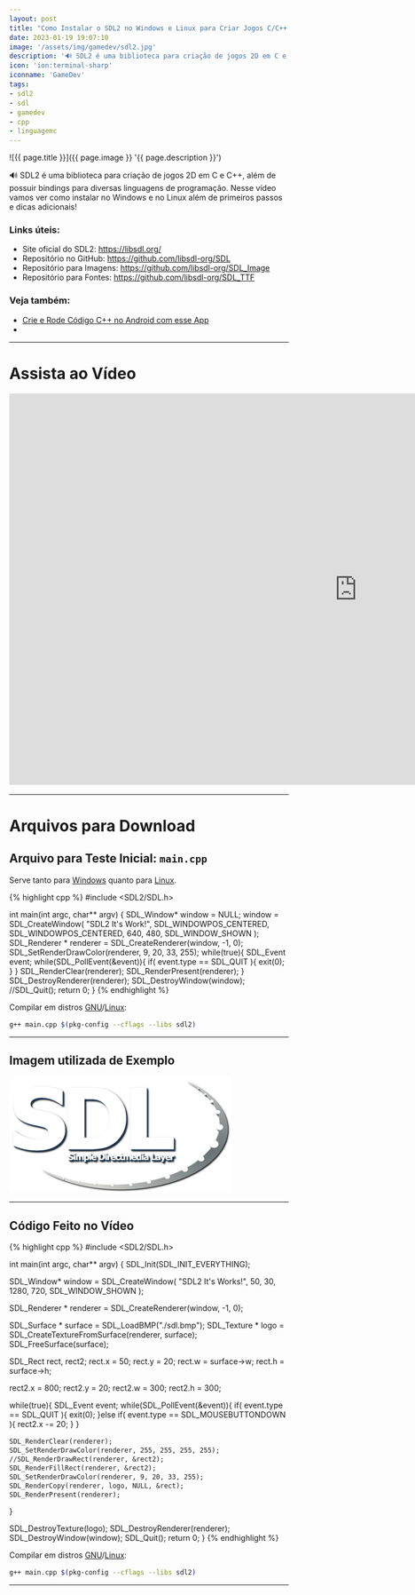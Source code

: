 ```yaml
---
layout: post
title: "Como Instalar o SDL2 no Windows e Linux para Criar Jogos C/C++ e Primeiros Passos"
date: 2023-01-19 19:07:10
image: '/assets/img/gamedev/sdl2.jpg'
description: '🔊 SDL2 é uma biblioteca para criação de jogos 2D em C e C++, além de possuir bindings para diversas linguagens de programação.'
icon: 'ion:terminal-sharp'
iconname: 'GameDev'
tags:
- sdl2
- sdl
- gamedev
- cpp
- linguagemc
---
```


![{{ page.title }}]({{ page.image }} '{{ page.description }}')

🔊 SDL2 é uma biblioteca para criação de jogos 2D em C e C++, além de possuir bindings para diversas linguagens de programação. Nesse vídeo vamos ver como instalar no Windows e no Linux além de primeiros passos e dicas adicionais!

### Links úteis:
+ Site oficial do SDL2: <https://libsdl.org/>
+ Repositório no GitHub: <https://github.com/libsdl-org/SDL>
+ Repositório para Imagens: <https://github.com/libsdl-org/SDL_Image>
+ Repositório para Fontes: <https://github.com/libsdl-org/SDL_TTF>

### Veja também:
+ [Crie e Rode Código C++ no Android com esse App](https://terminalroot.com.br/2022/07/crie-e-rode-codigo-cpp-no-android-com-esse-app.html)
+ 

---

# Assista ao Vídeo

<iframe width="1253" height="705" src="https://www.youtube.com/embed/9IcIKdjSvfc" title="YouTube video player" frameborder="0" allow="accelerometer; autoplay; clipboard-write; encrypted-media; gyroscope; picture-in-picture" allowfullscreen></iframe>

---

# Arquivos para Download

## Arquivo para Teste Inicial: `main.cpp`
Serve tanto para [Windows](https://terminalroot.com.br/tags#windows) quanto para [Linux](https://terminalroot.com.br/tags#linux).

{% highlight cpp %}
#include <SDL2/SDL.h>

int main(int argc, char** argv) {
  SDL_Window* window = NULL;
  window = SDL_CreateWindow(
      "SDL2 It's Work!",
      SDL_WINDOWPOS_CENTERED, SDL_WINDOWPOS_CENTERED,
      640, 480,
      SDL_WINDOW_SHOWN
      );
  SDL_Renderer * renderer = SDL_CreateRenderer(window, -1, 0);
  SDL_SetRenderDrawColor(renderer, 9, 20, 33, 255);
  while(true){
    SDL_Event event;
    while(SDL_PollEvent(&event)){
      if( event.type == SDL_QUIT ){
        exit(0);
      }
    }
    SDL_RenderClear(renderer);
    SDL_RenderPresent(renderer);
  }
  SDL_DestroyRenderer(renderer);
  SDL_DestroyWindow(window);
  //SDL_Quit();
  return 0;
}
{% endhighlight %}

Compilar em distros [GNU](https://terminalroot.com.br/tags#gnu)/[Linux](https://terminalroot.com.br/tags#linux):
```bash
g++ main.cpp $(pkg-config --cflags --libs sdl2)
```

---

## Imagem utilizada de Exemplo
![SDL Bitmap](/assets/img/gamedev/sdl.bmp) 

---

## Código Feito no Vídeo

{% highlight cpp %}
#include <SDL2/SDL.h>

int main(int argc, char** argv) {
  SDL_Init(SDL_INIT_EVERYTHING);

  SDL_Window* window = SDL_CreateWindow(
      "SDL2 It's Works!",
      50, 30,
      1280, 720,
      SDL_WINDOW_SHOWN
      );

  SDL_Renderer * renderer = SDL_CreateRenderer(window, -1, 0);


  SDL_Surface * surface = SDL_LoadBMP("./sdl.bmp");
  SDL_Texture * logo = SDL_CreateTextureFromSurface(renderer, surface);
  SDL_FreeSurface(surface);

  SDL_Rect rect, rect2;
  rect.x = 50;
  rect.y = 20;
  rect.w = surface->w;
  rect.h = surface->h;

  rect2.x = 800;
  rect2.y = 20;
  rect2.w = 300;
  rect2.h = 300;

  while(true){
    SDL_Event event;
    while(SDL_PollEvent(&event)){
      if( event.type == SDL_QUIT ){
        exit(0);
      }else if( event.type == SDL_MOUSEBUTTONDOWN ){
        rect2.x -= 20;
      }
    }

    SDL_RenderClear(renderer);
    SDL_SetRenderDrawColor(renderer, 255, 255, 255, 255);
    //SDL_RenderDrawRect(renderer, &rect2);
    SDL_RenderFillRect(renderer, &rect2);
    SDL_SetRenderDrawColor(renderer, 9, 20, 33, 255);
    SDL_RenderCopy(renderer, logo, NULL, &rect);
    SDL_RenderPresent(renderer);
  }

  SDL_DestroyTexture(logo);
  SDL_DestroyRenderer(renderer);
  SDL_DestroyWindow(window);
  SDL_Quit();
  return 0;
}
{% endhighlight %}

Compilar em distros [GNU](https://terminalroot.com.br/tags#gnu)/[Linux](https://terminalroot.com.br/tags#linux):
```bash
g++ main.cpp $(pkg-config --cflags --libs sdl2)
```

---


